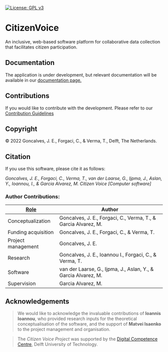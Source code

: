 [![License: GPL v3](https://img.shields.io/badge/License-GPLv3-blue.svg)](https://www.gnu.org/licenses/gpl-3.0)
# CitizenVoice
An inclusive, web-based software platform for collaborative data collection that facilitates citizen participation.

## Documentation

The application is under development, but relevant documentation will be available in our [documentation page.](https://citizenvoice.readthedocs.io)

## Contributions

If you would like to contribute with the development. Please refer to our [Contribution Guidelines](CONTRIBUTING.md)

## Copyright

&copy; 2022 Goncalves, J. E., Forgaci, C., & Verma, T., Delft, The Netherlands. 

## Citation
If you use this software, please cite it as follows:

*Goncalves, J. E., Forgaci, C., Verma, T., van der Laarse, G., Ijpma, J., Aslan, Y., Ioannou, I., & Garcia Alvarez, M. Citizen Voice [Computer software]*

### Author Contributions:

| [Role](https://credit.niso.org/contributor-roles-defined/) | Author |
|------|--------|
| Conceptualization | Goncalves, J. E., Forgaci, C., Verma, T., & Garcia Alvarez, M. |
| Funding acquisition | Goncalves, J. E., Forgaci, C., & Verma, T.|
| Project management | Goncalves, J. E. |
| Research | Goncalves, J. E., Ioannou I., Forgaci, C., & Verma, T. |
| Software | van der Laarse, G., Ijpma, J., Aslan, Y., & Garcia Alvarez, M. |
| Supervision | Garcia Alvarez, M. |


## Acknowledgements

> We would like to acknowledge the invaluable contributions of **Ioannis Ioannou**, who provided research inputs for the theoretical conceptualisation of the software, and the support of **Matvei Isaenko** to the project management and organisation.

> The *Citizen Voice Project* was supported by the [Digital Competence Centre](https://dcc.tudelft.nl/), Delft University of Technology. 
